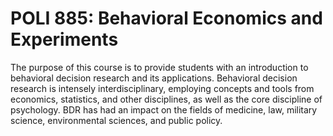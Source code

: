 # POLI 885: Behavioral Economics and Experiments

The purpose of this course is to provide students with an introduction to behavioral decision research and its applications. Behavioral decision research is intensely interdisciplinary, employing concepts and tools from economics, statistics, and other disciplines, as well as the core discipline of psychology. BDR has had an impact on the fields of medicine, law, military science, environmental sciences, and public policy.